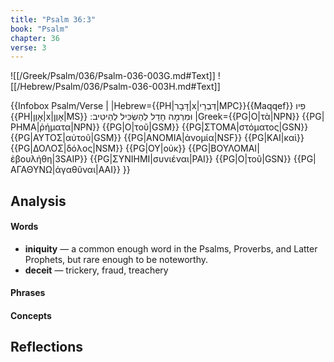 ```yaml
---
title: "Psalm 36:3"
book: "Psalm"
chapter: 36
verse: 3
---
```

![[/Greek/Psalm/036/Psalm-036-003G.md#Text]]
![[/Hebrew/Psalm/036/Psalm-036-003H.md#Text]]

{{Infobox Psalm/Verse |
|Hebrew={{PH|דָּבָר|x|דִּבְרֵי|MPC}}{{Maqqef}}
פִיו
{{PH|אָוֶן|x|אָוֶן|MS}}
וּמִרְמָה
חָדַל
לְהַשְׂכִּיל
לְהֵיטִיב
׃
|Greek={{PG|Ο|τὰ|NPN}} {{PG|ΡΗΜΑ|ῥήματα|NPN}} {{PG|Ο|τοῦ|GSM}} {{PG|ΣΤΟΜΑ|στόματος|GSN}} {{PG|ΑΥΤΟΣ|αὐτοῦ|GSM}} {{PG|ΑΝΟΜΙΑ|ἀνομία|NSF}} {{PG|ΚΑΙ|καὶ}} {{PG|ΔΟΛΟΣ|δόλος|NSM}} {{PG|ΟΥ|οὐκ}} {{PG|ΒΟΥΛΟΜΑΙ|ἐβουλήθη|3SAIP}} {{PG|ΣΥΝΙΗΜΙ|συνιέναι|PAI}} {{PG|Ο|τοῦ|GSN}} {{PG|ΑΓΑΘΥΝΩ|ἀγαθῦναι|AAI}}
}}

## Analysis

#### Words
- **iniquity** — a common enough word in the Psalms, Proverbs, and Latter Prophets, but rare enough to be noteworthy.
- **deceit** — trickery, fraud, treachery

#### Phrases

#### Concepts

## Reflections
